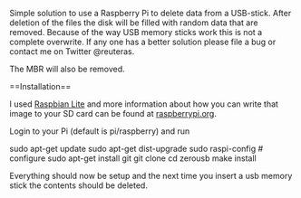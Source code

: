 Simple solution to use a Raspberry Pi to delete data from a USB-stick. After deletion of the files the disk will be filled with random data that are removed. Because of the way USB memory sticks work this is not a complete overwrite. If any one has a better solution please file a bug or contact me on Twitter @reuteras.

The MBR will also be removed.

==Installation==

I used [Raspbian Lite](https://www.raspberrypi.org/documentation/installation/installing-images/README.md) and more information about how you can write that image to your SD card can be found at [raspberrypi.org](https://www.raspberrypi.org/documentation/installation/installing-images/README.md).

Login to your Pi (default is pi/raspberry) and run

   sudo apt-get update
   sudo apt-get dist-upgrade
   sudo raspi-config                    # configure
   sudo apt-get install git
   git clone 
   cd zerousb
   make install

Everything should now be setup and the next time you insert a usb memory stick the contents should be deleted.

